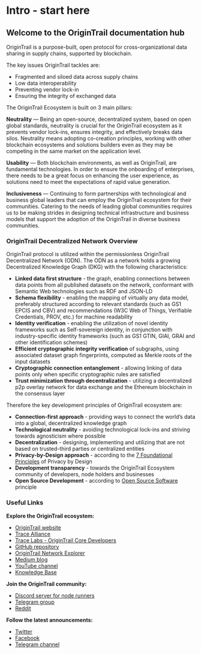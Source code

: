 # Intro - start here

## Welcome to the OriginTrail documentation hub

OriginTrail is a purpose-built, open protocol for cross-organizational data sharing in supply chains, supported by blockchain.

The key issues OriginTrail tackles are:

* Fragmented and siloed data across supply chains
* Low data interoperability
* Preventing vendor lock-in
* Ensuring the integrity of exchanged data

The OriginTrail Ecosystem is built on 3 main pillars:

**Neutrality** — Being an open-source, decentralized system, based on open global standards, neutrality is crucial for the OriginTrail ecosystem as it prevents vendor lock-ins, ensures integrity, and effectively breaks data silos. Neutrality means adopting co-creation principles, working with other blockchain ecosystems and solutions builders even as they may be competing in the same market on the application level.

**Usability** — Both blockchain environments, as well as OriginTrail, are fundamental technologies. In order to ensure the onboarding of enterprises, there needs to be a great focus on enhancing the user experience, as solutions need to meet the expectations of rapid value generation.

**Inclusiveness** — Continuing to form partnerships with technological and business global leaders that can employ the OriginTrail ecosystem for their communities. Catering to the needs of leading global communities requires us to be making strides in designing technical infrastructure and business models that support the adoption of the OriginTrail in diverse business communities.

### OriginTrail Decentralized Network Overview

OriginTrail protocol is utilized within the permissionless OriginTrail Decentralized Network \(ODN\). The ODN as a network holds a growing Decentralized Knowledge Graph \(DKG\) with the following characteristics:

* **Linked data first structure** - the graph, enabling connections between data points from all published datasets on the network, conformant with Semantic Web technologies such as RDF and JSON-LD
* **Schema flexibility** - enabling the mapping of virtually any data model, preferably structured according to relevant standards \(such as GS1 EPCIS and CBV\) and recommendations \(W3C Web of Things, Verifiable Credentials, PROV, etc.\) for machine readability
* **Identity verification** - enabling the utilization of novel identity frameworks such as Self-sovereign identity, in conjunction with industry-specific identity frameworks \(such as GS1 GTIN, GIAI, GRAI and other identification schemes\)
* **Efficient cryptographic integrity verification** of subgraphs, using associated dataset graph fingerprints, computed as Merkle roots of the input datasets
* **Cryptographic connection entanglement** - allowing linking of data points only when specific cryptographic rules are satisfied
* **Trust minimization through decentralization** - utilizing a decentralized p2p overlay network for data exchange and the Ethereum blockchain in the consensus layer

Therefore the key development principles of OriginTrail ecosystem are:

* **Connection-first approach** - providing ways to connect the world’s data into a global, decentralized knowledge graph
* **Technological neutrality** - avoiding technological lock-ins and striving towards agnosticism where possible
* **Decentralization** - designing, implementing and utilizing that are not based on trusted-third parties or centralized entities
* **Privacy-by-Design approach** - according to the [7 Foundational Principles](https://www.ipc.on.ca/wp-content/uploads/Resources/7foundationalprinciples.pdf) of Privacy by Design
* **Development transparency** - towards the OriginTrail Ecosystem community of developers, node holders and businesses
* **Open Source Development** - according to [Open Source Software](https://en.wikipedia.org/wiki/Open-source_model) principle

### Useful Links

**Explore the OriginTrail ecosystem:**

* [OriginTrail website](https://origintrail.io/)
* [Trace Alliance](https://alliance.origintrail.io/)
* [Trace Labs - OriginTrail Core Developers](https://tracelabs.io/)
* [GitHub repository](https://github.com/origintrail)
* [OriginTrail Network Explorer](https://explorer.origintrail.io/)
* [Medium blog](https://medium.com/origintrail)
* [YouTube channel](https://www.youtube.com/c/OriginTrail)
* [Knowledge Base](https://knowledge-base.origintrail.io/)

**Join the OriginTrail community:**

* [Discord server for node runners](https://discordapp.com/invite/FCgYk2S)
* [Telegram group](https://t.me/origintrail)
* [Reddit](https://www.reddit.com/r/OriginTrail/)

**Follow the latest announcements:**

* [Twitter](https://twitter.com/origin_trail)
* [Facebook](https://www.facebook.com/origintrail/)
* [Telegram channel](https://t.me/origintrail_info)

